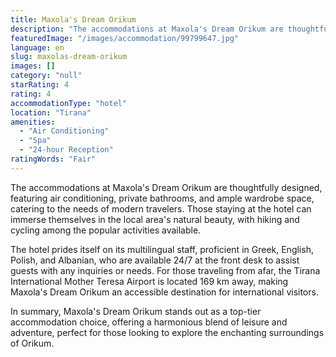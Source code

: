 ```yaml
---
title: Maxola's Dream Orikum
description: "The accommodations at Maxola's Dream Orikum are thoughtfully designed, featuring air conditioning, private bathrooms, and ample wardrobe space, catering to the needs of modern travelers."
featuredImage: "/images/accommodation/99799647.jpg"
language: en
slug: maxolas-dream-orikum
images: []
category: "null"
starRating: 4
rating: 4
accommodationType: "hotel"
location: "Tirana"
amenities:
  - "Air Conditioning"
  - "Spa"
  - "24-hour Reception"
ratingWords: "Fair"
---
```


The accommodations at Maxola's Dream Orikum are thoughtfully designed, featuring air conditioning, private bathrooms, and ample wardrobe space, catering to the needs of modern travelers. Those staying at the hotel can immerse themselves in the local area's natural beauty, with hiking and cycling among the popular activities available.

The hotel prides itself on its multilingual staff, proficient in Greek, English, Polish, and Albanian, who are available 24/7 at the front desk to assist guests with any inquiries or needs. For those traveling from afar, the Tirana International Mother Teresa Airport is located 169 km away, making Maxola's Dream Orikum an accessible destination for international visitors.

In summary, Maxola's Dream Orikum stands out as a top-tier accommodation choice, offering a harmonious blend of leisure and adventure, perfect for those looking to explore the enchanting surroundings of Orikum.


